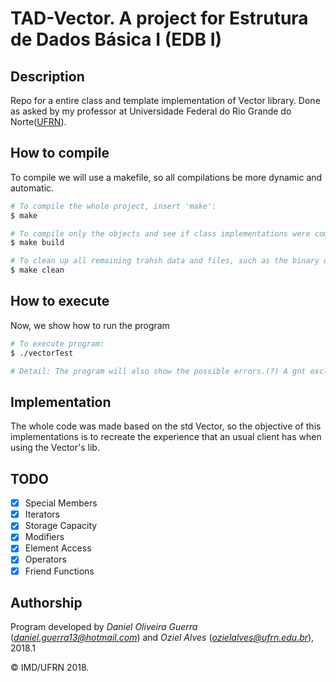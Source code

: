 # TAD-Vector. A project for Estrutura de Dados Básica I (EDB I)

## Description
Repo for a entire class and template implementation of Vector library. Done as asked by my professor at Universidade Federal do Rio Grande do Norte([UFRN](www.ufrn.br)).


## How to compile
To compile we will use a makefile, so all compilations be more dynamic and automatic.
```bash
# To compile the whole project, insert 'make':
$ make

# To compile only the objects and see if class implementations were compiled well, insert 'make build':
$ make build

# To clean up all remaining trahsh data and files, such as the binary ones, insert 'make clean':
$ make clean
```

## How to execute
Now, we show how to run the program
```bash
# To execute program:
$ ./vectorTest

# Detail: The program will also show the possible errors.(?) A gnt exclui isso se não der pra fazer.;-;
```

## Implementation
The whole code was made based on the std Vector, so the objective of this implementations is to recreate the experience that an usual client has when using the Vector's lib.


## TODO

- [x] Special Members
- [x] Iterators
- [x] Storage Capacity
- [x] Modifiers 
- [x] Element Access
- [x] Operators
- [x] Friend Functions

## Authorship

Program developed by _Daniel Oliveira Guerra_ (*daniel.guerra13@hotmail.com*) and _Oziel Alves_ (*ozielalves@ufrn.edu.br*), 2018.1

&copy; IMD/UFRN 2018.

